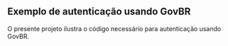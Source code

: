 ## Exemplo de autenticação usando GovBR

O presente projeto ilustra o código necessário para autenticação usando GovBR.
